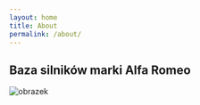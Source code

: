 ```yaml
---
layout: home
title: About
permalink: /about/
---
```


## Baza silników marki Alfa Romeo
<!--
*gwiazdka*
**2 gwiazdka**rand-logo
~~dwa tylda~~
> cytat

- kropka jeden
- kropka 2**2 gwiazdka**rand-logo

1. trzy
2. cztery

[odnośnik](http://jezus.pl)
-->
![obrazek](http://www.underconsideration.com/brandnew/archives/alfa_romeo_2015_logo_detail.jpg)
